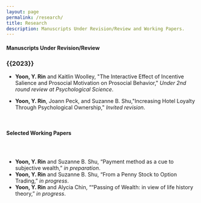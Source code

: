 ```yaml
---
layout: page
permalink: /research/
title: Research
description: Manuscripts Under Revision/Review and Working Papers.
---
```


<h4> <strong>Manuscripts Under Revision/Review</strong> </h4>

<h3 class="year">{{2023}}</h3> 

- <b>Yoon, Y. Rin</b> and Kaitlin Woolley, "The Interactive Effect of Incentive Salience and Prosocial Motivation on Prosocial Behavior," <i>Under 2nd round review at *Psychological Science*</i>.
   <!--- 1. [Abstract]({% link misc_pages/abstracts/2019_abstract_socspace.md %})---> 
   <!--- 2. What we made our Ps do: <a target="_blank" href="https://johnson.yul1.qualtrics.com/jfe/preview/previewId/3179a1e6-e7b6-446a-8c9f-8f9e184f3ad3/SV_7R5HQDCp5R46FTw/BL_eD5lDRgge4KQ0x8?Q_SurveyVersionID=current">demo1</a>, <a target="_blank" href="https://johnson.yul1.qualtrics.com/jfe/preview/previewId/3179a1e6-e7b6-446a-8c9f-8f9e184f3ad3/SV_7R5HQDCp5R46FTw/BL_3eIUIh36JBzryuN?Q_SurveyVersionID=current">demo2</a> ---> 
   <!--- 3. <a href="TBD">OSF</a>   ---> 

- <b>Yoon, Y. Rin</b>, Joann Peck, and Suzanne B. Shu,"Increasing Hotel Loyalty Through Psychological Ownership,"  <i>Invited revision</i>.


    &nbsp;
    &nbsp;
    &nbsp;


<h4> <strong>Selected Working Papers</strong> </h4>
 <!--- <h5 class="note">(Full draft available upon request)</h5>---> 

<h3 class="year"> &nbsp; </h3>

- <b>Yoon, Y. Rin</b> and Suzanne B. Shu, “Payment method as a cue to subjective wealth,” <i>in preparation</i>.
- <b>Yoon, Y. Rin</b> and Suzanne B. Shu, “From a Penny Stock to Option Trading,” <i>in progress</i>.
- <b>Yoon, Y. Rin</b> and Alycia Chin, ““Passing of Wealth: in view of life history theory,” <i>in progress</i>.

 <!---1. [Lorem Ipsum]({% link misc_pages/abstracts/2019_abstract_socspace.md %})---> 

